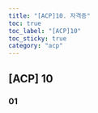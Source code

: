 ```yaml
---
title: "[ACP]10. 자격증"
toc: true
toc_label: "[ACP]10"
toc_sticky: true
category: "acp"
---
```


## [ACP] 10

### 01

